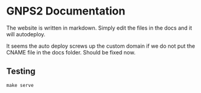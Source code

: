 # GNPS2 Documentation

The website is written in markdown. Simply edit the files in the docs and it will autodeploy. 

It seems the auto deploy screws up the custom domain if we do not put the CNAME file in the docs folder. Should be fixed now. 

## Testing

```
make serve
```
